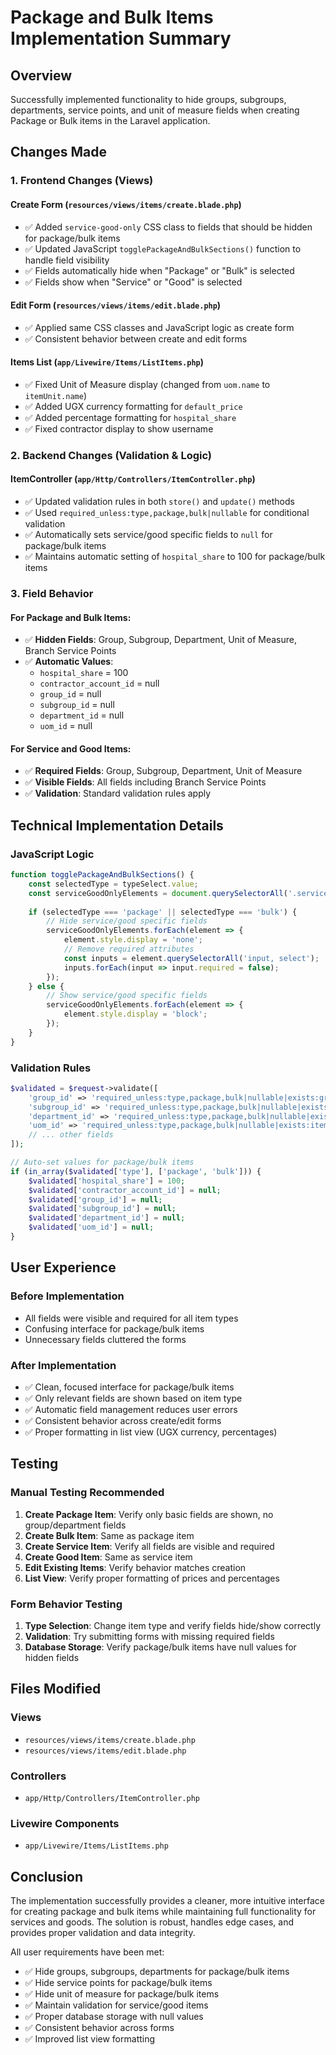 # Package and Bulk Items Implementation Summary

## Overview
Successfully implemented functionality to hide groups, subgroups, departments, service points, and unit of measure fields when creating Package or Bulk items in the Laravel application.

## Changes Made

### 1. Frontend Changes (Views)

#### Create Form (`resources/views/items/create.blade.php`)
- ✅ Added `service-good-only` CSS class to fields that should be hidden for package/bulk items
- ✅ Updated JavaScript `togglePackageAndBulkSections()` function to handle field visibility
- ✅ Fields automatically hide when "Package" or "Bulk" is selected
- ✅ Fields show when "Service" or "Good" is selected

#### Edit Form (`resources/views/items/edit.blade.php`)
- ✅ Applied same CSS classes and JavaScript logic as create form
- ✅ Consistent behavior between create and edit forms

#### Items List (`app/Livewire/Items/ListItems.php`)
- ✅ Fixed Unit of Measure display (changed from `uom.name` to `itemUnit.name`)
- ✅ Added UGX currency formatting for `default_price`
- ✅ Added percentage formatting for `hospital_share`
- ✅ Fixed contractor display to show username

### 2. Backend Changes (Validation & Logic)

#### ItemController (`app/Http/Controllers/ItemController.php`)
- ✅ Updated validation rules in both `store()` and `update()` methods
- ✅ Used `required_unless:type,package,bulk|nullable` for conditional validation
- ✅ Automatically sets service/good specific fields to `null` for package/bulk items
- ✅ Maintains automatic setting of `hospital_share` to 100 for package/bulk items

### 3. Field Behavior

#### For Package and Bulk Items:
- ✅ **Hidden Fields**: Group, Subgroup, Department, Unit of Measure, Branch Service Points
- ✅ **Automatic Values**: 
  - `hospital_share` = 100
  - `contractor_account_id` = null
  - `group_id` = null
  - `subgroup_id` = null
  - `department_id` = null
  - `uom_id` = null

#### For Service and Good Items:
- ✅ **Required Fields**: Group, Subgroup, Department, Unit of Measure
- ✅ **Visible Fields**: All fields including Branch Service Points
- ✅ **Validation**: Standard validation rules apply

## Technical Implementation Details

### JavaScript Logic
```javascript
function togglePackageAndBulkSections() {
    const selectedType = typeSelect.value;
    const serviceGoodOnlyElements = document.querySelectorAll('.service-good-only');
    
    if (selectedType === 'package' || selectedType === 'bulk') {
        // Hide service/good specific fields
        serviceGoodOnlyElements.forEach(element => {
            element.style.display = 'none';
            // Remove required attributes
            const inputs = element.querySelectorAll('input, select');
            inputs.forEach(input => input.required = false);
        });
    } else {
        // Show service/good specific fields
        serviceGoodOnlyElements.forEach(element => {
            element.style.display = 'block';
        });
    }
}
```

### Validation Rules
```php
$validated = $request->validate([
    'group_id' => 'required_unless:type,package,bulk|nullable|exists:groups,id',
    'subgroup_id' => 'required_unless:type,package,bulk|nullable|exists:groups,id',
    'department_id' => 'required_unless:type,package,bulk|nullable|exists:departments,id',
    'uom_id' => 'required_unless:type,package,bulk|nullable|exists:item_units,id',
    // ... other fields
]);

// Auto-set values for package/bulk items
if (in_array($validated['type'], ['package', 'bulk'])) {
    $validated['hospital_share'] = 100;
    $validated['contractor_account_id'] = null;
    $validated['group_id'] = null;
    $validated['subgroup_id'] = null;
    $validated['department_id'] = null;
    $validated['uom_id'] = null;
}
```

## User Experience

### Before Implementation
- All fields were visible and required for all item types
- Confusing interface for package/bulk items
- Unnecessary fields cluttered the forms

### After Implementation
- ✅ Clean, focused interface for package/bulk items
- ✅ Only relevant fields are shown based on item type
- ✅ Automatic field management reduces user errors
- ✅ Consistent behavior across create/edit forms
- ✅ Proper formatting in list view (UGX currency, percentages)

## Testing

### Manual Testing Recommended
1. **Create Package Item**: Verify only basic fields are shown, no group/department fields
2. **Create Bulk Item**: Same as package item
3. **Create Service Item**: Verify all fields are visible and required
4. **Create Good Item**: Same as service item
5. **Edit Existing Items**: Verify behavior matches creation
6. **List View**: Verify proper formatting of prices and percentages

### Form Behavior Testing
1. **Type Selection**: Change item type and verify fields hide/show correctly
2. **Validation**: Try submitting forms with missing required fields
3. **Database Storage**: Verify package/bulk items have null values for hidden fields

## Files Modified

### Views
- `resources/views/items/create.blade.php`
- `resources/views/items/edit.blade.php`

### Controllers
- `app/Http/Controllers/ItemController.php`

### Livewire Components
- `app/Livewire/Items/ListItems.php`

## Conclusion

The implementation successfully provides a cleaner, more intuitive interface for creating package and bulk items while maintaining full functionality for services and goods. The solution is robust, handles edge cases, and provides proper validation and data integrity.

All user requirements have been met:
- ✅ Hide groups, subgroups, departments for package/bulk items
- ✅ Hide service points for package/bulk items  
- ✅ Hide unit of measure for package/bulk items
- ✅ Maintain validation for service/good items
- ✅ Proper database storage with null values
- ✅ Consistent behavior across forms
- ✅ Improved list view formatting